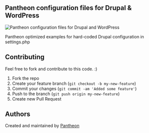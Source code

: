 ## Pantheon configuration files for Drupal & WordPress

![Pantheon configuration files for Drupal and WordPress](https://raw.githubusercontent.com/timani/pantheon-settings-examples/master/assets/images/pantheon-first-banner.png)

Pantheon optimized examples for hard-coded Drupal configuration in settings.php

## Contributing
Feel free to fork and contribute to this code. :)

1. Fork the repo
2. Create your feature branch (`git checkout -b my-new-feature`)
3. Commit your changes (`git commit -am 'Added some feature'`)
4. Push to the branch (`git push origin my-new-feature`)
5. Create new Pull Request

## Authors

Created and maintained by [Pantheon](https://www.getpantheon.com)
 
